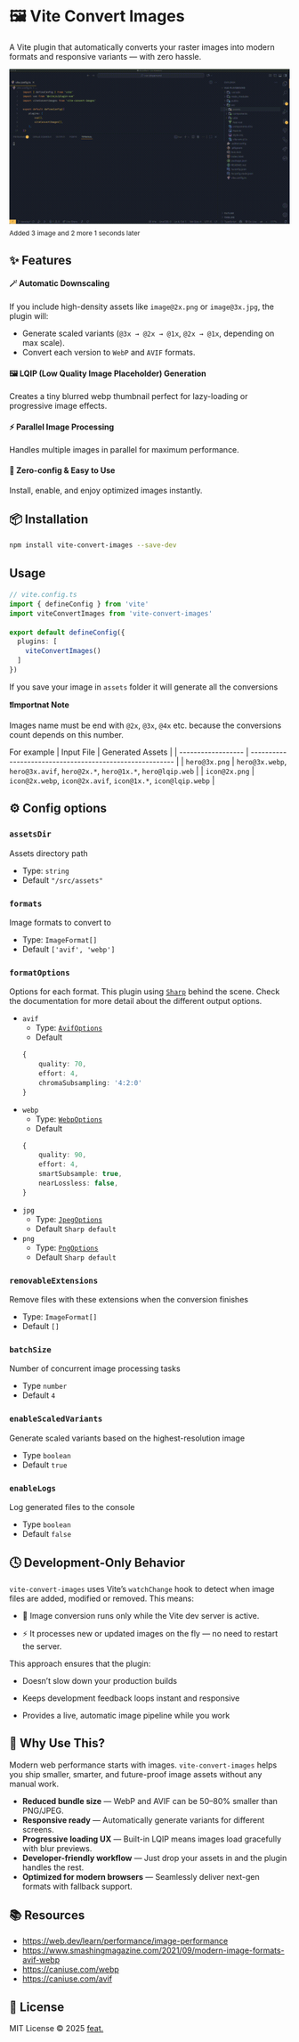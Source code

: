 # 🖼️ Vite Convert Images 
A Vite plugin that automatically converts your raster images into modern formats and responsive variants — with zero hassle.

![Demo](./demo.gif)
<sub>Added 3 image and 2 more 1 seconds later</sub>

## ✨ Features
#### 🪄 **Automatic Downscaling**
If you include high-density assets like `image@2x.png` or `image@3x.jpg`, the plugin will:
- Generate scaled variants (`@3x → @2x → @1x`, `@2x → @1x`,  depending on max scale).
- Convert each version to `WebP` and `AVIF` formats.

#### 🖼️ **LQIP (Low Quality Image Placeholder) Generation**
Creates a tiny blurred webp thumbnail perfect for lazy-loading or progressive image effects.

#### ⚡ **Parallel Image Processing**
Handles multiple images in parallel for maximum performance.

#### 🧠 **Zero-config & Easy to Use**

Install, enable, and enjoy optimized images instantly.

## 📦 Installation
```bash
npm install vite-convert-images --save-dev
```

## Usage
```ts
// vite.config.ts
import { defineConfig } from 'vite'
import viteConvertImages from 'vite-convert-images'

export default defineConfig({
  plugins: [
    viteConvertImages()
  ]
})
```
If you save your image in `assets` folder it will generate all the conversions

**❗️Importnat Note**

Images name must be end with `@2x`, `@3x`, `@4x` etc. because the conversions count depends on this number.

For example
| Input File         | Generated Assets                                         |
| ------------------ | -------------------------------------------------------- |
| `hero@3x.png`      | `hero@3x.webp`, `hero@3x.avif`, `hero@2x.*`, `hero@1x.*`, `hero@lqip.web` |
| `icon@2x.png`      | `icon@2x.webp`, `icon@2x.avif`, `icon@1x.*`, `icon@lqip.webp`              |

## ⚙️ Config options

### `assetsDir`
Assets directory path
- Type: `string`
- Default `"/src/assets"`

### `formats`
Image formats to convert to
- Type: `ImageFormat[]`
- Default `['avif', 'webp']`

### `formatOptions`
Options for each format. This plugin using [`Sharp`](https://sharp.pixelplumbing.com/) behind the scene. Check the documentation for more detail about the different output options.

- `avif`
	- Type: [`AvifOptions`](https://sharp.pixelplumbing.com/api-output/#avif)
	- Default 
	```ts
	{
		quality: 70,
		effort: 4,
		chromaSubsampling: '4:2:0'
	}
	```
- `webp`
	- Type: [`WebpOptions`](https://sharp.pixelplumbing.com/api-output/#webp)
	- Default
	```ts
	{
		quality: 90,
		effort: 4,
		smartSubsample: true,
		nearLossless: false,
	}
	```
- `jpg`
	- Type: [`JpegOptions`](https://sharp.pixelplumbing.com/api-output/#jpeg)
	- Default `Sharp default`
- `png`
	- Type: [`PngOptions`](https://sharp.pixelplumbing.com/api-output/#png)
	- Default `Sharp default`

### `removableExtensions`
Remove files with these extensions when the conversion finishes
- Type: `ImageFormat[]`
- Default `[]`

### `batchSize`
Number of concurrent image processing tasks
- Type `number`
- Default `4`

### `enableScaledVariants`
Generate scaled variants based on the highest-resolution image
- Type `boolean`
- Default `true`

### `enableLogs`
Log generated files to the console
- Type `boolean`
- Default `false`


## 🕓 Development-Only Behavior

`vite-convert-images` uses Vite’s `watchChange`
 hook to detect when image files are added, modified or removed.
This means:

- 🧩 Image conversion runs only while the Vite dev server is active.

- ⚡ It processes new or updated images on the fly — no need to restart the server.

This approach ensures that the plugin:

- Doesn’t slow down your production builds

- Keeps development feedback loops instant and responsive

- Provides a live, automatic image pipeline while you work

## 🚀 Why Use This?
Modern web performance starts with images. `vite-convert-images` helps you ship smaller, smarter, and future-proof image assets without any manual work.

- **Reduced bundle size** — WebP and AVIF can be 50–80% smaller than PNG/JPEG.
- **Responsive ready** — Automatically generate variants for different screens.
- **Progressive loading UX** — Built-in LQIP means images load gracefully with blur previews.
- **Developer-friendly workflow** — Just drop your assets in and the plugin handles the rest.
- **Optimized for modern browsers** — Seamlessly deliver next-gen formats with fallback support.

## 📚 Resources
- https://web.dev/learn/performance/image-performance
- https://www.smashingmagazine.com/2021/09/modern-image-formats-avif-webp
- https://caniuse.com/webp
- https://caniuse.com/avif

## 📄 License <span name="license"></span>

MIT License © 2025 [feat.](https://feat.agency)
